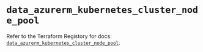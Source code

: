 # `data_azurerm_kubernetes_cluster_node_pool`

Refer to the Terraform Registory for docs: [`data_azurerm_kubernetes_cluster_node_pool`](https://www.terraform.io/docs/providers/azurerm/d/kubernetes_cluster_node_pool).
